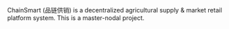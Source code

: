 ChainSmart (品链供销) is a decentralized agricultural supply & market retail platform system. This is a master-nodal project.